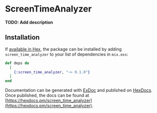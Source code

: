 # ScreenTimeAnalyzer

**TODO: Add description**

## Installation

If [available in Hex](https://hex.pm/docs/publish), the package can be installed
by adding `screen_time_analyzer` to your list of dependencies in `mix.exs`:

```elixir
def deps do
  [
    {:screen_time_analyzer, "~> 0.1.0"}
  ]
end
```

Documentation can be generated with [ExDoc](https://github.com/elixir-lang/ex_doc)
and published on [HexDocs](https://hexdocs.pm). Once published, the docs can
be found at [https://hexdocs.pm/screen_time_analyzer](https://hexdocs.pm/screen_time_analyzer).

